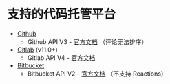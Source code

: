 # 支持的代码托管平台

- [Github](./github.md)
  - Github API V3 - [官方文档](https://developer.github.com/v3) （评论无法排序）
- [Gitlab](./gitlab.md) (v11.0+)
  - Gitlab API V4 - [官方文档](https://docs.gitlab.com/ce/api)
- [Bitbucket](./bitbucket.md)
  - Bitbucket API V2 - [官方文档](https://developer.atlassian.com/bitbucket/api/2/reference) （不支持 Reactions）
